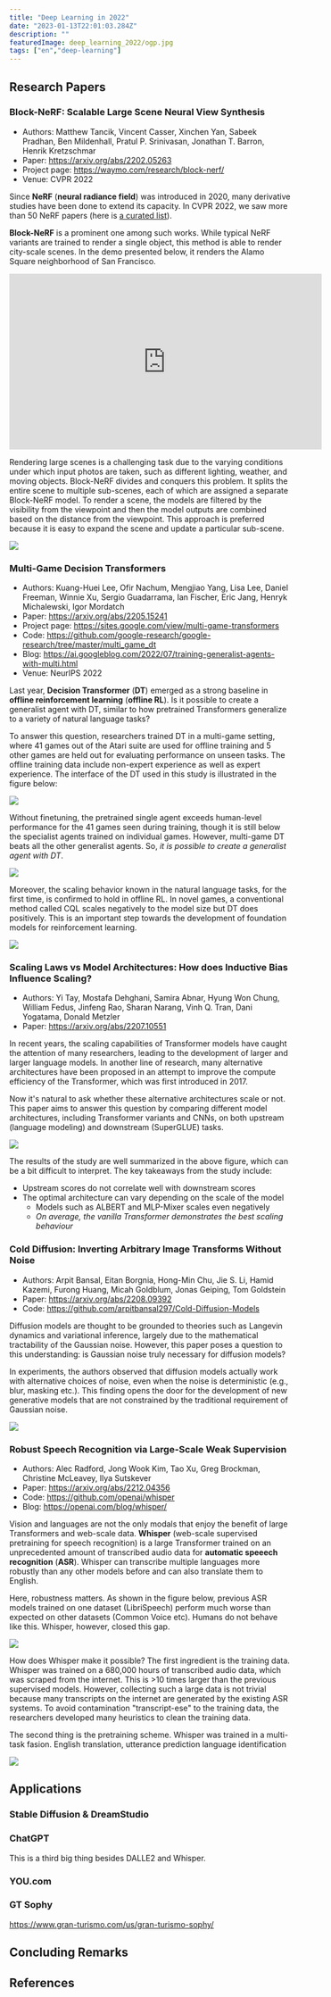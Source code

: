 ```yaml
---
title: "Deep Learning in 2022"
date: "2023-01-13T22:01:03.284Z"
description: ""
featuredImage: deep_learning_2022/ogp.jpg
tags: ["en","deep-learning"]
---
```



## Research Papers

### Block-NeRF: Scalable Large Scene Neural View Synthesis
- Authors: Matthew Tancik, Vincent Casser, Xinchen Yan, Sabeek Pradhan, Ben Mildenhall, Pratul P. Srinivasan, Jonathan T. Barron, Henrik Kretzschmar
- Paper: https://arxiv.org/abs/2202.05263
- Project page: https://waymo.com/research/block-nerf/
- Venue: CVPR 2022

Since **NeRF** (**neural radiance field**) was introduced in 2020, many derivative studies have been done to extend its capacity. In CVPR 2022, we saw more than 50 NeRF papers (here is [a curated list](https://dellaert.github.io/NeRF22/)).

**Block-NeRF** is a prominent one among such works. While typical NeRF variants are trained to render a single object, this method is able to render city-scale scenes. In the demo presented below, it renders the Alamo Square neighborhood of San Francisco.

<iframe width="560" height="315" src="https://www.youtube.com/embed/6lGMCAzBzOQ" title="YouTube video player" frameborder="0" allow="accelerometer; autoplay; clipboard-write; encrypted-media; gyroscope; picture-in-picture; web-share" allowfullscreen></iframe>

Rendering large scenes is a challenging task due to the varying conditions under which input photos are taken, such as different lighting, weather, and moving objects. Block-NeRF divides and conquers this problem. It splits the entire scene to multiple sub-scenes, each of which are assigned a separate Block-NeRF model. To render a scene, the models are filtered by the visibility from the viewpoint and then the model outputs are combined based on the distance from the viewpoint. This approach is preferred because it is easy to expand the scene and update a particular sub-scene.

![](2023-01-12-09-55-25.png)

### Multi-Game Decision Transformers
- Authors: Kuang-Huei Lee, Ofir Nachum, Mengjiao Yang, Lisa Lee, Daniel Freeman, Winnie Xu, Sergio Guadarrama, Ian Fischer, Eric Jang, Henryk Michalewski, Igor Mordatch
- Paper: https://arxiv.org/abs/2205.15241
- Project page: https://sites.google.com/view/multi-game-transformers
- Code: https://github.com/google-research/google-research/tree/master/multi_game_dt
- Blog: https://ai.googleblog.com/2022/07/training-generalist-agents-with-multi.html
- Venue: NeurIPS 2022

Last year, **Decision Transformer** (**DT**) emerged as a strong baseline in **offline reinforcement learning** (**offline RL**). Is it possible to create a generalist agent with DT, similar to how pretrained Transformers generalize to a variety of natural language tasks?

To answer this question, researchers trained DT in a multi-game setting, where 41 games out of the Atari suite are used for offline training and 5 other games are held out for evaluating performance on unseen tasks. The offline training data include non-expert experience as well as expert experience. The interface of the DT used in this study is illustrated in the figure below: 

![](2023-01-14-00-00-31.png)

Without finetuning, the pretrained single agent exceeds human-level performance for the 41 games seen during training, though it is still below the specialist agents trained on individual games. However, multi-game DT beats all the other generalist agents. So, *it is possible to create a generalist agent with DT*.

![](2023-01-14-00-01-13.png)

Moreover, the scaling behavior known in the natural language tasks, for the first time, is confirmed to hold in offline RL. In novel games, a conventional method called CQL scales negatively to the model size but DT does positively. This is an important step towards the development of foundation models for reinforcement learning.

![](2023-01-14-00-00-04.png)

### Scaling Laws vs Model Architectures: How does Inductive Bias Influence Scaling?
- Authors: Yi Tay, Mostafa Dehghani, Samira Abnar, Hyung Won Chung, William Fedus, Jinfeng Rao, Sharan Narang, Vinh Q. Tran, Dani Yogatama, Donald Metzler
- Paper: https://arxiv.org/abs/2207.10551

In recent years, the scaling capabilities of Transformer models have caught the attention of many researchers, leading to the development of larger and larger language models. In another line of research, many alternative architectures have been proposed in an attempt to improve the compute efficiency of the Transformer, which was first introduced in 2017.

Now it's natural to ask whether these alternative architectures scale or not. This paper aims to answer this question by comparing different model architectures, including Transformer variants and CNNs, on both upstream (language modeling) and downstream (SuperGLUE) tasks.

![](2023-01-12-23-31-24.png)

The results of the study are well summarized in the above figure, which can be a bit difficult to interpret. The key takeaways from the study include:
- Upstream scores do not correlate well with downstream scores
- The optimal architecture can vary depending on the scale of the model
  - Models such as ALBERT and MLP-Mixer scales even negatively
  - *On average, the vanilla Transformer demonstrates the best scaling behaviour*

### Cold Diffusion: Inverting Arbitrary Image Transforms Without Noise
- Authors: Arpit Bansal, Eitan Borgnia, Hong-Min Chu, Jie S. Li, Hamid Kazemi, Furong Huang, Micah Goldblum, Jonas Geiping, Tom Goldstein
- Paper: https://arxiv.org/abs/2208.09392
- Code: https://github.com/arpitbansal297/Cold-Diffusion-Models

Diffusion models are thought to be grounded to theories such as Langevin dynamics and variational inference, largely due to the mathematical tractability of the Gaussian noise. However, this paper poses a question to this understanding: is Gaussian noise truly necessary for diffusion models?

In experiments, the authors observed that diffusion models actually work with alternative choices of noise, even when the noise is deterministic (e.g., blur, masking etc.). This finding opens the door for the development of new generative models that are not constrained by the traditional requirement of Gaussian noise.

![](2023-01-13-00-12-43.png)

### Robust Speech Recognition via Large-Scale Weak Supervision
- Authors: Alec Radford, Jong Wook Kim, Tao Xu, Greg Brockman, Christine McLeavey, Ilya Sutskever
- Paper: https://arxiv.org/abs/2212.04356
- Code: https://github.com/openai/whisper
- Blog: https://openai.com/blog/whisper/

Vision and languages are not the only modals that enjoy the benefit of large Transformers and web-scale data. **Whisper** (web-scale supervised pretraining for speech recognition) is a large Transformer trained on an unprecedented amount of transcribed audio data for **automatic speeech recognition** (**ASR**). Whisper can transcribe multiple languages more robustly than any other models before and can also translate them to English.

Here, robustness matters. As shown in the figure below, previous ASR models trained on one dataset (LibriSpeech) perform much worse than expected on other datasets (Common Voice etc). Humans do not behave like this. Whisper, however, closed this gap.

![](2023-01-16-13-02-35.png)

How does Whisper make it possible? The first ingredient is the training data. Whisper was trained on a 680,000 hours of transcribed audio data, which was scraped from the internet. This is >10 times larger than the previous supervised models. However, collecting such a large data is not trivial because many transcripts on the internet are generated by the existing ASR systems. To avoid contamination "transcript-ese" to the training data, the researchers developed many heuristics to clean the training data.

The second thing is the pretraining scheme. Whisper was trained in a multi-task fasion. English translation, utterance prediction language identification

![](2023-01-16-13-01-20.png)

## Applications
### Stable Diffusion & DreamStudio
### ChatGPT
This is a third big thing besides DALLE2 and Whisper.
### YOU.com
### GT Sophy
https://www.gran-turismo.com/us/gran-turismo-sophy/

## Concluding Remarks

## References 
